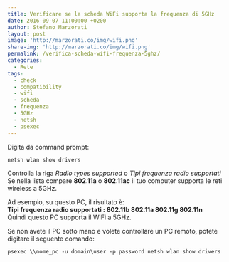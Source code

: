 ```yaml
---
title: Verificare se la scheda WiFi supporta la frequenza di 5GHz
date: 2016-09-07 11:00:00 +0200
author: Stefano Marzorati
layout: post
image: 'http://marzorati.co/img/wifi.png'
share-img: 'http://marzorati.co/img/wifi.png'
permalink: /verifica-scheda-wifi-frequenza-5ghz/
categories:
  - Rete
tags:
  - check
  - compatibility
  - wifi
  - scheda
  - frequenza
  - 5GHz
  - netsh
  - psexec
---
```

Digita da command prompt:   

	netsh wlan show drivers
	
Controlla la riga *Radio types supported* o *Tipi frequenza radio supportati*   
Se nella lista compare **802.11a** o **802.11ac**  il tuo computer supporta le reti wireless a 5GHz.   

Ad esempio, su questo PC, il risultato è:   
**Tipi frequenza radio supportati  : 802.11b 802.11a 802.11g 802.11n**   
Quindi questo PC supporta il WiFi a 5GHz.   

Se non avete il PC sotto mano e volete controllare un PC remoto, potete digitare il seguente comando:   

	psexec \\nome_pc -u domain\user -p password netsh wlan show drivers
